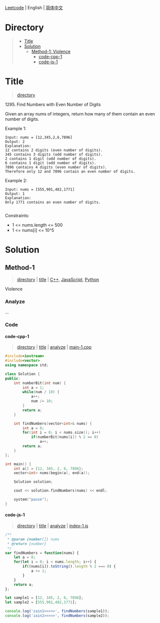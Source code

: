 [Leetcode](../README.md) | English | [简体中文](./README.CN.md)

# Directory

>- [Title](#title)
>- [Solution](#solution)
>    - [Method-1: Violence](#method-1)
>        - [code-cpp-1](#code-cpp-1)
>        - [code-js-1](#code-js-1)

# Title

>[directory](#directory)

1295.&nbsp;Find Numbers with Even Number of Digits

Given an array nums of integers, return how many of them contain an even number of digits.

Example 1:

```
Input: nums = [12,345,2,6,7896]
Output: 2
Explanation: 
12 contains 2 digits (even number of digits). 
345 contains 3 digits (odd number of digits). 
2 contains 1 digit (odd number of digits). 
6 contains 1 digit (odd number of digits). 
7896 contains 4 digits (even number of digits). 
Therefore only 12 and 7896 contain an even number of digits.
```

Example 2:

```
Input: nums = [555,901,482,1771]
Output: 1
Explanation: 
Only 1771 contains an even number of digits.
 
```

Constraints:
- 1 <= nums.length <= 500
- 1 <= nums[i] <= 10^5

# Solution

## Method-1

>[directory](#directory) | [title](#title) | [C++](#code-cpp-1), [JavaScript](#code-js-1), [Python](#code-python2-1)

Violence

### Analyze

...

### Code

#### code-cpp-1

>[directory](#directory) | [title](#title) | [analyze](#method-1) | [main-1.cpp](./main-1.cpp "main-1.cpp")

```cpp
#include<iostream>
#include<vector>
using namespace std;

class Solution {
public:
    int numberBit(int num) {
        int a = 1;
        while(num / 10) {
            a++;
            num /= 10;
        }
        return a;
    }

    int findNumbers(vector<int>& nums) {
        int a = 0;
        for(int i = 0; i < nums.size(); i++)
            if(numberBit(nums[i]) % 2 == 0)
                a++;
        return a;
    }
};

int main() {
    int a[] = {12, 345, 2, 6, 7896};
    vector<int> nums(begin(a), end(a));

    Solution solution;

    cout << solution.findNumbers(nums) << endl;

    system("pause");
}
```

#### code-js-1

>[directory](#directory) | [title](#title) | [analyze](#method-1) | [index-1.js](./index-1.js "index-1.js")

```js
/**
 * @param {number[]} nums
 * @return {number}
 */
var findNumbers = function(nums) {
    let a = 0;
    for(let i = 0; i < nums.length; i++) {
        if((nums[i]).toString().length % 2 === 0) {
            a += 1;
        }
    }
    return a;
};

let sample1 = [12, 345, 2, 6, 7896];
let sample2 = [555,901,482,1771];

console.log('zain1>>>>>', findNumbers(sample1));
console.log('zain2>>>>>', findNumbers(sample2));
```
